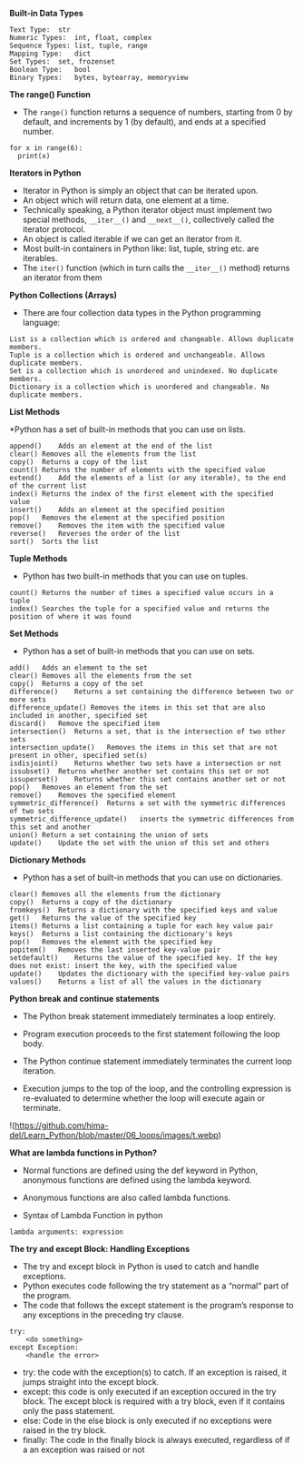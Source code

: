 **Built-in Data Types**

```
Text Type:	str
Numeric Types:	int, float, complex
Sequence Types:	list, tuple, range
Mapping Type:	dict
Set Types:	set, frozenset
Boolean Type:	bool
Binary Types:	bytes, bytearray, memoryview
```

**The range() Function**

* The `range()` function returns a sequence of numbers, starting from 0 by default, and increments by 1 (by default), and ends at a specified number.

```
for x in range(6):
  print(x)
```  

**Iterators in Python**

* Iterator in Python is simply an object that can be iterated upon. 
* An object which will return data, one element at a time.
* Technically speaking, a Python iterator object must implement two special methods, `__iter__()` and `__next__()`, collectively called the iterator protocol.
* An object is called iterable if we can get an iterator from it. 
* Most built-in containers in Python like: list, tuple, string etc. are iterables.
* The `iter()` function (which in turn calls the `__iter__()` method) returns an iterator from them
  

**Python Collections (Arrays)**

* There are four collection data types in the Python programming language:
```
List is a collection which is ordered and changeable. Allows duplicate members.
Tuple is a collection which is ordered and unchangeable. Allows duplicate members.
Set is a collection which is unordered and unindexed. No duplicate members.
Dictionary is a collection which is unordered and changeable. No duplicate members.
```


**List Methods**

*Python has a set of built-in methods that you can use on lists.
```
append()	Adds an element at the end of the list
clear()	Removes all the elements from the list
copy()	Returns a copy of the list
count()	Returns the number of elements with the specified value
extend()	Add the elements of a list (or any iterable), to the end of the current list
index()	Returns the index of the first element with the specified value
insert()	Adds an element at the specified position
pop()	Removes the element at the specified position
remove()	Removes the item with the specified value
reverse()	Reverses the order of the list
sort()	Sorts the list
```

**Tuple Methods**

* Python has two built-in methods that you can use on tuples.

```
count()	Returns the number of times a specified value occurs in a tuple
index()	Searches the tuple for a specified value and returns the position of where it was found
```

**Set Methods**

* Python has a set of built-in methods that you can use on sets.

```
add()	Adds an element to the set
clear()	Removes all the elements from the set
copy()	Returns a copy of the set
difference()	Returns a set containing the difference between two or more sets
difference_update()	Removes the items in this set that are also included in another, specified set
discard()	Remove the specified item
intersection()	Returns a set, that is the intersection of two other sets
intersection_update()	Removes the items in this set that are not present in other, specified set(s)
isdisjoint()	Returns whether two sets have a intersection or not
issubset()	Returns whether another set contains this set or not
issuperset()	Returns whether this set contains another set or not
pop()	Removes an element from the set
remove()	Removes the specified element
symmetric_difference()	Returns a set with the symmetric differences of two sets
symmetric_difference_update()	inserts the symmetric differences from this set and another
union()	Return a set containing the union of sets
update()	Update the set with the union of this set and others

```

**Dictionary Methods**

* Python has a set of built-in methods that you can use on dictionaries.

```
clear()	Removes all the elements from the dictionary
copy()	Returns a copy of the dictionary
fromkeys()	Returns a dictionary with the specified keys and value
get()	Returns the value of the specified key
items()	Returns a list containing a tuple for each key value pair
keys()	Returns a list containing the dictionary's keys
pop()	Removes the element with the specified key
popitem()	Removes the last inserted key-value pair
setdefault()	Returns the value of the specified key. If the key does not exist: insert the key, with the specified value
update()	Updates the dictionary with the specified key-value pairs
values()	Returns a list of all the values in the dictionary
```

**Python break and continue statements**

* The Python break statement immediately terminates a loop entirely. 
* Program execution proceeds to the first statement following the loop body.

* The Python continue statement immediately terminates the current loop iteration.
* Execution jumps to the top of the loop, and the controlling expression is re-evaluated to determine whether the loop will execute again or terminate.

!(https://github.com/hima-del/Learn_Python/blob/master/06_loops/images/t.webp)


**What are lambda functions in Python?**

* Normal functions are defined using the def keyword in Python, anonymous functions are defined using the lambda keyword.
* Anonymous functions are also called lambda functions.

* Syntax of Lambda Function in python

```
lambda arguments: expression
```

**The try and except Block: Handling Exceptions**

* The try and except block in Python is used to catch and handle exceptions.
* Python executes code following the try statement as a “normal” part of the program.
* The code that follows the except statement is the program’s response to any exceptions in the preceding try clause.

```
try:
    <do something>
except Exception:
    <handle the error>
 ```
 
* try: the code with the exception(s) to catch. If an exception is raised, it jumps straight into the except block.
* except: this code is only executed if an exception occured in the try block. The except block is required with a try block, even if it contains only the pass statement.
* else: Code in the else block is only executed if no exceptions were raised in the try block.
* finally: The code in the finally block is always executed, regardless of if a an exception was raised or not
